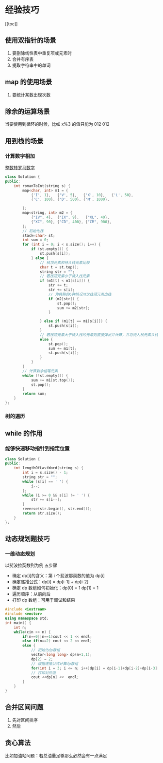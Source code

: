 # 经验技巧

[[toc]]

## 使用双指针的场景

1. 要删除线性表中重复项或元素时
2. 合并有序表
3. 提取字符串中的单词

## map 的使用场景

1. 要统计某数出现次数

## 除余的运算场景

当要使用到循环的时候，比如 x%3 的值只能为 012 012

## 用到栈的场景

### 计算数字相加

[整数转罗马数字](https://leetcode.cn/problems/integer-to-roman/description/?envType=study-plan-v2&envId=top-interview-150)

```c++
class Solution {
public:
    int romanToInt(string s) {
        map<char, int> m1 = {
            {'I', 1},   {'V', 5},   {'X', 10},   {'L', 50},
            {'C', 100}, {'D', 500}, {'M', 1000},

        };
        map<string, int> m2 = {
            {"IV", 4},  {"IX", 9},   {"XL", 40},
            {"XC", 90}, {"CD", 400}, {"CM", 900},
        };
        // 初始化栈
        stack<char> st;
        int sum = 0;
        for (int i = 0; i < s.size(); i++) {
            if (st.empty()) {
                st.push(s[i]);
            } else {
                // 栈顶元素和待入栈元素比较
                char t = st.top();
                string str = "";
                // 若栈顶元素小于待入栈元素
                if (m1[t] < m1[s[i]]) {
                    str += t;
                    str += s[i];
                    // 为特殊的6种情况时仅栈顶元素出栈
                    if (m2[str]) {
                        st.pop();
                        sum += m2[str];
                    }

                } else if (m1[t] == m1[s[i]]) {
                    st.push(s[i]);
                }
                // 若栈顶元素大于待入栈的元素则直接弹出并计算，并将待入栈元素入栈
                else {
                    st.pop();
                    sum += m1[t];
                    st.push(s[i]);
                }
            }
        }
        // 计算剩余相等元素
        while (!st.empty()) {
            sum += m1[st.top()];
            st.pop();
        }
        return sum;
    }
};


```

### 树的遍历

## while 的作用

### 能够快速移动指针到指定位置

```c++
class Solution {
public:
    int lengthOfLastWord(string s) {
        int i = s.size() - 1;
        string str = "";
        while (s[i] == ' ') {
            i--;
        };
        while (i >= 0 && s[i] != ' ') {
            str += s[i--];
        }
        reverse(str.begin(), str.end());
        return str.size();
    }
};
```

## 动态规划题技巧

### 一维动态规划

以斐波拉契数列为例
五步骤

- 确定 dp[i]的含义：第 i 个斐波那契数的值为 dp[i]
- 确定递推公式：dp[i] = dp[i-1] + dp[i-2]
- 确定 dp 数组如何初始化：dp[0] = 1 dp[1] = 1
- 遍历顺序：从前向后
- 打印 dp 数组：可用于调试和结果

```c++
#include <iostream>
#include <vector>
using namespace std;
int main() {
    int n;
    while(cin >> n) {
        if(n==0||n==1)cout << 1 << endl;
        else if(n==2) cout << 2 << endl;
        else {
            // 初始化dp数组
            vector<long long> dp(n+1,1);
            dp[2] = 2;
            // 根据递推公式计算dp数组
            for(int i = 3; i <= n; i++)dp[i] = dp[i-1]+dp[i-2]+dp[i-3];
            // 打印对应值
            cout <<dp[n] <<  endl;
        }
    }
}
```

## 合并区间问题

1. 先对区间排序
2. 然后

## 贪心算法

比如加油站问题：若总油量足够那么必然会有一点满足
